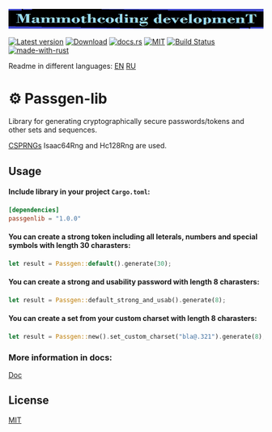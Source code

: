 ![alt text](./McDev_thin_900x70.png "McDev_thin_900x70.png")

[![Latest version](https://img.shields.io/crates/v/passgenlib.svg)](https://crates.io/crates/passgenlib)
[![Download](https://img.shields.io/crates/d/passgenlib.svg)](https://crates.io/crates/passgenlib)
[![docs.rs](https://docs.rs/passgenlib/badge.svg)](https://docs.rs/passgenlib/)
[![MIT](https://img.shields.io/badge/license-MIT-blue.svg)](https://choosealicense.com/licenses/mit/)
[![Build Status](https://github.com/mammothcoding/passgen-lib/actions/workflows/rust.yml/badge.svg?event=push)](https://github.com/mammothcoding/passgen-lib/actions/workflows/rust.yml)
[![made-with-rust](https://img.shields.io/badge/Made%20with-Rust-1f425f.svg)](https://www.rust-lang.org/)

Readme in different languages:
[EN](https://github.com/mammothcoding/passgen-lib/blob/master/README.md)
[RU](https://github.com/mammothcoding/passgen-lib/blob/master/README.ru.md)

# ⚙ Passgen-lib

Library for generating cryptographically secure passwords/tokens and other sets and sequences.

[CSPRNGs](https://rust-random.github.io/book/guide-rngs.html#cryptographically-secure-pseudo-random-number-generators-csprngs) Isaac64Rng and Hc128Rng are used.

## Usage

#### Include library in your project `Cargo.toml`:

```toml
[dependencies]
passgenlib = "1.0.0"
```

#### You can create a strong token including all leterals, numbers and special symbols with length 30 charasters:

```rust
let result = Passgen::default().generate(30);
```

#### You can create a strong and usability password with length 8 charasters:

```rust
let result = Passgen::default_strong_and_usab().generate(8);
```
#### You can create a set from your custom charset with length 8 charasters:

```rust
let result = Passgen::new().set_custom_charset("bla@.321").generate(8);
```

### More information in docs:
[Doc](https://docs.rs/passgenlib/latest/passgenlib/)

## License

[MIT](https://choosealicense.com/licenses/mit/)